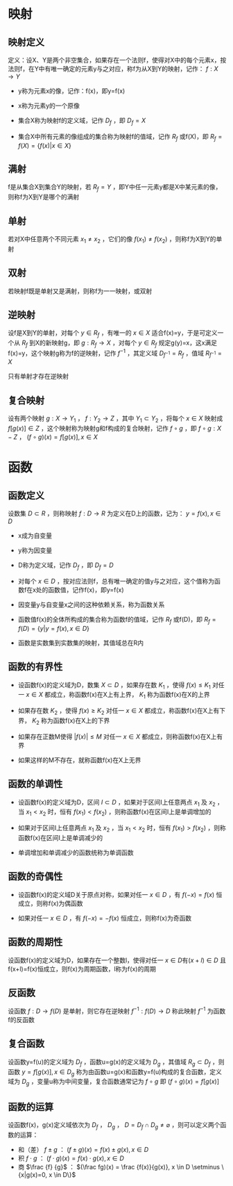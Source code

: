 # 映射

## 映射定义

定义：设X、Y是两个非空集合，如果存在一个法则f，使得对X中的每个元素x，按法则f，在Y中有唯一确定的元素y与之对应，称f为从X到Y的映射，记作： $f:X \rightarrow Y$ 

- y称为元素x的像，记作：f(x)，即y=f(x)

- x称为元素y的一个原像

- 集合X称为映射f的定义域，记作 $D_f$ ，即 $D_f=X$ 

- 集合X中所有元素的像组成的集合称为映射f的值域，记作 $R_f$ 或f(X)，即 $R_f=f(X)=\{f(x)|x \in X\}$ 

## 满射

f是从集合X到集合Y的映射，若 $R_f=Y$ ，即Y中任一元素y都是X中某元素的像，则称f为X到Y是哪个的满射

## 单射

若对X中任意两个不同元素 $x_1 \neq x_2$ ，它们的像 $f(x_1) \neq f(x_2)$ ，则称f为X到Y的单射

## 双射

若映射f既是单射又是满射，则称f为一一映射，或双射

## 逆映射

设f是X到Y的单射，对每个 $y \in R_f$ ，有唯一的 $x \in X$ 适合f(x)=y，于是可定义一个从 $R_f$ 到X的新映射g，即 $g:R_f \rightarrow X$ ，对每个 $y \in R_f$ 规定g(y)=x，这x满足f(x)=y，这个映射g称为f的逆映射，记作 $f^{-1}$ ，其定义域 $D_{f^{-1}}=R_f$ ，值域 $R_{f^{-1}}=X$ 

只有单射才存在逆映射

## 复合映射

设有两个映射 $g: X \rightarrow Y_1$ ， $f:Y_2 \rightarrow Z$ ，其中 $Y_1 \subset Y_2$ ，将每个 $x \in X$ 映射成 $f[g(x)] \in Z$ ，这个映射称为映射g和f构成的复合映射，记作 $f \circ g$ ，即 $f \circ g:X-Z$ ， $(f \circ g)(x)=f[g(x)], x \in X$ 

# 函数

## 函数定义

设数集 $D \subset R$ ，则称映射 $f:D \rightarrow R$ 为定义在D上的函数，记为： $y=f(x), x \in D$ 

- x成为自变量

- y称为因变量

- D称为定义域，记作 $D_f$ ，即 $D_f=D$ 

- 对每个 $x \in D$ ，按对应法则f，总有唯一确定的值y与之对应，这个值称为函数f在x处的函数值，记作f(x)，即y=f(x)

- 因变量y与自变量x之间的这种依赖关系，称为函数关系

- 函数值f(x)的全体所构成的集合称为函数f的值域，记作 $R_f$ 或f(D)，即 $R_f=f(D)=\{y|y=f(x),x \in D\}$ 

- 函数是实数集到实数集的映射，其值域总在R内

## 函数的有界性

- 设函数f(x)的定义域为D，数集 $X \subset D$ ，如果存在数 $K_1$ ，使得 $f(x) \leq K_1$ 对任一 $x \in X$ 都成立，称函数f(x)在X上有上界， $K_1$ 称为函数f(x)在X的上界

- 如果存在数 $K_2$ ，使得 $f(x) \geq K_2$ 对任一 $x \in X$ 都成立，称函数f(x)在X上有下界， $K_2$ 称为函数f(x)在X上的下界

- 如果存在正数M使得 $|f(x)| \leq M$ 对任一 $x \in X$ 都成立，则称函数f(x)在X上有界

- 如果这样的M不存在，就称函数f(x)在X上无界

## 函数的单调性

- 设函数f(x)的定义域为D，区间 $I \subset D$ ，如果对于区间I上任意两点 $x_1$ 及 $x_2$ ，当 $x_1 \lt x_2$ 时，恒有 $f(x_1) \lt f(x_2)$ ，则称函数f(x)在区间I上是单调增加的

- 如果对于区间I上任意两点 $x_1$ 及 $x_2$ ，当 $x_1 \lt x_2$ 时，恒有 $f(x_1) \gt f(x_2)$ ，则称函数f(x)在区间I上是单调减少的

- 单调增加和单调减少的函数统称为单调函数

## 函数的奇偶性

- 设函数f(x)的定义域D关于原点对称，如果对任一 $x \in D$ ，有 $f(-x)=f(x)$ 恒成立，则称f(x)为偶函数

- 如果对任一 $x \in D$ ，有 $f(-x)=-f(x)$ 恒成立，则称f(x)为奇函数

## 函数的周期性

设函数f(x)的定义域为D，如果存在一个整数l，使得对任一 $x \in D$有$(x+l) \in D$ 且f(x+l)=f(x)恒成立，则f(x)为周期函数，l称为f(x)的周期

## 反函数

设函数 $f:D \rightarrow f(D)$ 是单射，则它存在逆映射 $f^{-1}:f(D) \rightarrow D$ 称此映射 $f^{-1}$ 为函数f的反函数

## 复合函数

设函数y=f(u)的定义域为 $D_f$ ，函数u=g(x)的定义域为 $D_g$ ，其值域 $R_g \subset D_f$ ，则函数 $y=f[g(x)], x \in D_g$ 称为由函数u=g(x)和函数y=f(u)构成的复合函数，定义域为 $D_g$ ，变量u称为中间变量，复合函数通常记为 $f \circ g$ 即 $(f \circ g)(x)=f[g(x)]$ 

## 函数的运算

设函数f(x)，g(x)定义域依次为 $D_f$ ， $D_g$ ， $D=D_f \cap D_g \neq \varnothing$ ，则可以定义两个函数的运算：

- 和（差） $f \pm g$ ： $(f \pm g)(x) = f(x) \pm g(x), x \in D$ 
- 积 $f \cdot g$ ： $(f \cdot g)(x)=f(x) \cdot g(x), x \in D$ 
- 商 $\frac {f} {g}$ ： $(\frac fg)(x) = \frac {f(x)}{g(x)}, x \in D \setminus \{x|g(x)=0, x \in D\}$ 
